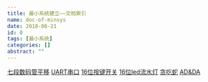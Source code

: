 ```yaml
---
title: 最小系统建立——文档索引
name: doc-of-minsys
date: 2018-06-21
id: 0
tags: [最小系统]
categories: []
abstract: ""
---
```



[七段数码管平移](https://www.liaorenjie.top/Landers/2018/674.html) [UART串口](https://www.liaorenjie.top/Landers/2018/746.html) [16位按键开关](https://www.liaorenjie.top/Landers/2018/700.html) [16位led流水灯](https://www.liaorenjie.top/Landers/2018/712.html) [贪吃蛇](https://www.liaorenjie.top/Landers/2018/739.html) [AD&DA](https://www.liaorenjie.top/Landers/2018/768.html)